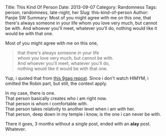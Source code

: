 Title: This Kind Of Person
Date: 2013-09-07
Category: Randomness
Tags: person, randomness, late-night, her
Slug: this-kind-of-person
Author: Panjie SW
Summary: Most of you might agree with me on this one, that there's always someone in your life whom you love very much, but cannot be with. And whoever you'll meet, whatever you'll do, nothing would like it would be with that one.

Most of you might agree with me on this one,
> that there's always someone in your life  
> whom you love very much, but cannot be with.  
> And whoever you'll meet, whatever you'll do,  
> nothing would like it would be with that one.

Yup, i quoted that from [this 9gag repost](http://9gag.com/gag/a8WpmeV). Since i don't watch HIMYM, i omitted the Robin part, but still, the context apply.

In my case, there is one.  
That person basically creates who i am right now.  
That person is whom i comfortable with.  
That person takes relativity to another level when i am with her.  
That person, deep down in my temple i know, is the one i can never be with.  

There it goes, 3 months without a single post, ended with an __alay__ post.  
Whatever.

